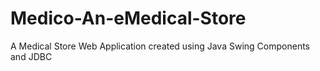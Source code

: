 # Medico-An-eMedical-Store
A Medical Store Web Application created using Java Swing Components and JDBC
